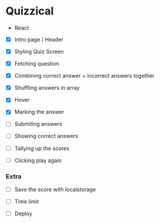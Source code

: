 # Quizzical

- React 

- [x] Intro page / Header
- [x] Styling Quiz Screen
- [x] Fetching question
- [x] Combining correct answer + incorrect answers together
- [x] Shuffling answers in array
- [x] Hover
- [x] Marking the answer
- [ ] Submiting answers
- [ ] Showing correct answers
- [ ] Tallying up the scores
- [ ] Clicking play again  


### Extra
- [ ] Save the score with localstorage
- [ ] Time limit


- [ ] Deploy